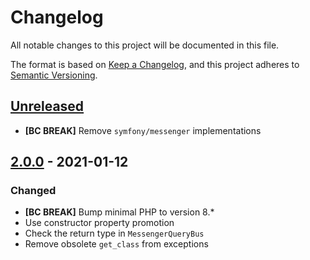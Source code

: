 # Changelog
All notable changes to this project will be documented in this file.

The format is based on [Keep a Changelog](https://keepachangelog.com/en/1.0.0/),
and this project adheres to [Semantic Versioning](https://semver.org/spec/v2.0.0.html).

## [Unreleased]

- **[BC BREAK]** Remove `symfony/messenger` implementations

## [2.0.0] - 2021-01-12

### Changed
- **[BC BREAK]** Bump minimal PHP to version 8.*
- Use constructor property promotion
- Check the return type in  ```MessengerQueryBus```
- Remove obsolete ```get_class``` from exceptions

[Unreleased]: https://github.com/Tuzex/cqrs/releases/tag/v2.0.0...HEAD
[2.0.0]: https://github.com/Tuzex/cqrs/releases/tag/v2.0.0
